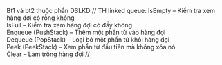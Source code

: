 Bt1 và bt2 thuộc phần DSLKD
//
TH linked queue:
IsEmpty – Kiểm tra xem hàng đợi có rỗng không  
IsFull – Kiểm tra xem hàng đợi có đầy không  
Enqueue (PushStack) – Thêm một phần tử vào hàng đợi  
Dequeue (PopStack) – Loại bỏ một phần tử khỏi hàng đợi  
Peek (PeekStack) – Xem phần tử đầu tiên mà không xóa nó  
Clear – Làm trống hàng đợi
//

